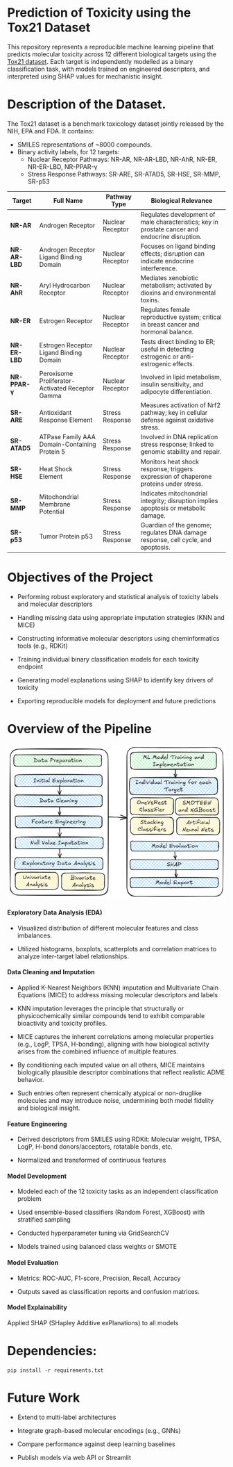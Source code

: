 # Prediction of Toxicity using the Tox21 Dataset

This repository represents a reproducible machine learning pipeline that predicts molecular toxicity across 12 different biological targets using the [Tox21 dataset](https://tripod.nih.gov/tox21/challenge/). Each target is independently modelled as a binary classification task, with models trained on engineered descriptors, and interpreted using SHAP values for mechanistic insight. 

# Description of the Dataset.
The Tox21 dataset is a benchmark toxicology dataset jointly released by the NIH, EPA and FDA. 
It contains: 
* SMILES representations of ~8000 compounds.
* Binary activity labels, for 12 targets:
  - Nuclear Receptor Pathways: NR-AR, NR-AR-LBD, NR-AhR, NR-ER, NR-ER-LBD, NR-PPAR-γ
  - Stress Response Pathways: SR-ARE, SR-ATAD5, SR-HSE, SR-MMP, SR-p53

| Target        | Full Name                                        | Pathway Type     | Biological Relevance                                                                            |
| ------------- | ------------------------------------------------ | ---------------- | ----------------------------------------------------------------------------------------------- |
| **NR-AR**     | Androgen Receptor                                | Nuclear Receptor | Regulates development of male characteristics; key in prostate cancer and endocrine disruption. |
| **NR-AR-LBD** | Androgen Receptor Ligand Binding Domain          | Nuclear Receptor | Focuses on ligand binding effects; disruption can indicate endocrine interference.              |
| **NR-AhR**    | Aryl Hydrocarbon Receptor                        | Nuclear Receptor | Mediates xenobiotic metabolism; activated by dioxins and environmental toxins.                  |
| **NR-ER**     | Estrogen Receptor                                | Nuclear Receptor | Regulates female reproductive system; critical in breast cancer and hormonal balance.           |
| **NR-ER-LBD** | Estrogen Receptor Ligand Binding Domain          | Nuclear Receptor | Tests direct binding to ER; useful in detecting estrogenic or anti-estrogenic effects.          |
| **NR-PPAR-γ** | Peroxisome Proliferator-Activated Receptor Gamma | Nuclear Receptor | Involved in lipid metabolism, insulin sensitivity, and adipocyte differentiation.               |
| **SR-ARE**    | Antioxidant Response Element                     | Stress Response  | Measures activation of Nrf2 pathway; key in cellular defense against oxidative stress.          |
| **SR-ATAD5**  | ATPase Family AAA Domain-Containing Protein 5    | Stress Response  | Involved in DNA replication stress response; linked to genomic stability and repair.            |
| **SR-HSE**    | Heat Shock Element                               | Stress Response  | Monitors heat shock response; triggers expression of chaperone proteins under stress.           |
| **SR-MMP**    | Mitochondrial Membrane Potential                 | Stress Response  | Indicates mitochondrial integrity; disruption implies apoptosis or metabolic damage.            |
| **SR-p53**    | Tumor Protein p53                                | Stress Response  | Guardian of the genome; regulates DNA damage response, cell cycle, and apoptosis.               |

# Objectives of the Project

* Performing robust exploratory and statistical analysis of toxicity labels and molecular descriptors

* Handling missing data using appropriate imputation strategies (KNN and MICE)

* Constructing informative molecular descriptors using cheminformatics tools (e.g., RDKit)

* Training individual binary classification models for each toxicity endpoint

* Generating model explanations using SHAP to identify key drivers of toxicity

* Exporting reproducible models for deployment and future predictions

# Overview of the Pipeline
![PipelineOverview](images\toxicityWF.png)

#### **Exploratory Data Analysis (EDA)**
* Visualized distribution of different molecular features and class imbalances. 

* Utilized histograms, boxplots, scatterplots and correlation matrices to analyze inter-target label relationships. 

#### **Data Cleaning and Imputation**
* Applied K-Nearest Neighbors (KNN) imputation and Multivariate Chain Equations (MICE) to address missing molecular descriptors and labels
 
* KNN imputation leverages the principle that structurally or physicochemically similar compounds tend to exhibit comparable bioactivity and toxicity profiles.

* MICE captures the inherent correlations among molecular properties (e.g., LogP, TPSA, H-bonding), aligning with how biological activity arises from the combined influence of multiple features.

* By conditioning each imputed value on all others, MICE maintains biologically plausible descriptor combinations that reflect realistic ADME behavior.

* Such entries often represent chemically atypical or non-druglike molecules and may introduce noise, undermining both model fidelity and biological insight.

#### **Feature Engineering**
* Derived descriptors from SMILES using RDKit: Molecular weight, TPSA, LogP, H-bond donors/acceptors, rotatable bonds, etc.

* Normalized and transformed of continuous features

#### **Model Development**

* Modeled each of the 12 toxicity tasks as an independent classification problem

* Used ensemble-based classifiers (Random Forest, XGBoost) with stratified sampling

* Conducted hyperparameter tuning via GridSearchCV

* Models trained using balanced class weights or SMOTE 

#### **Model Evaluation**

* Metrics: ROC-AUC, F1-score, Precision, Recall, Accuracy

* Outputs saved as classification reports and confusion matrices. 

#### **Model Explainability**

Applied SHAP (SHapley Additive exPlanations) to all models

# Dependencies: 
```
pip install -r requirements.txt
``` 

# Future Work 
* Extend to multi-label architectures

* Integrate graph-based molecular encodings (e.g., GNNs)

* Compare performance against deep learning baselines

* Publish models via web API or Streamlit